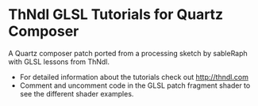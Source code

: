 # ThNdl GLSL Tutorials for Quartz Composer

A Quartz composer patch ported from a processing sketch by sableRaph with GLSL lessons from ThNdl.

- For detailed information about the tutorials check out http://thndl.com
- Comment and uncomment code in the GLSL patch fragment shader to see the different shader examples.


